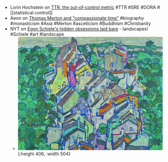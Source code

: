 - Lorin Hochstein on [TTR: the out-of-control metric](https://surfingcomplexity.blog/2024/11/23/ttr-the-out-of-control-metric/) #TTR #SRE #DORA #[[statistical control]]
- Aeon on [Thomas Merton and "compassionate time"](https://aeon.co/essays/how-thomas-merton-both-loved-and-kept-his-distance-from-the-world) #biography #monasticism #Asia #Merton #asceticism #Buddhism #Christianity
- NYT on [Egon Schiele's hidden obsessions laid bare](https://www.nytimes.com/2024/11/21/arts/design/egon-schiele-landscapes-neue-galerie.html) - landscapes! #Schiele #art #landscape
	- ![1b3cd7c56dc3411f3b0efbf40da9331558d4f793.webp](../assets/1b3cd7c56dc3411f3b0efbf40da9331558d4f793_1732515770250_0.webp){:height 406, :width 504}